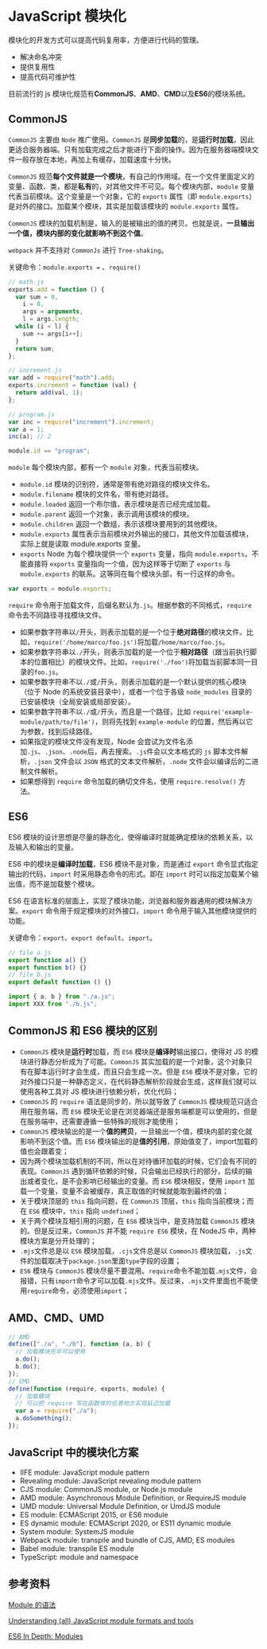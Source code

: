 # JavaScript 模块化

模块化的开发方式可以提高代码复用率，方便进行代码的管理。

- 解决命名冲突
- 提供复用性
- 提高代码可维护性

目前流行的 js 模块化规范有**CommonJS**、**AMD**、**CMD**以及**ES6**的模块系统。

## CommonJS

`CommonJS` 主要由 `Node` 推广使用。`CommonJS` 是**同步加载**的，是**运行时加载**，因此更适合服务器端。只有加载完成之后才能进行下面的操作。因为在服务器端模块文件一般存放在本地，再加上有缓存，加载速度十分快。

`CommonJS` 规范**每个文件就是一个模块**，有自己的作用域。在一个文件里面定义的变量、函数、类，都是**私有**的，对其他文件不可见。每个模块内部，`module` 变量代表当前模块。这个变量是一个对象，它的 `exports` 属性（即 `module.exports`）是对外的接口。加载某个模块，其实是加载该模块的 `module.exports` 属性。

`CommonJS` 模块的加载机制是，输入的是被输出的值的拷贝。也就是说，**一旦输出一个值，模块内部的变化就影响不到这个值**。

`webpack` 并不支持对 `CommonJs` 进行 `Tree-shaking`。

关键命令：`module.exports =` 、`require()`

```js
// math.js
exports.add = function () {
  var sum = 0,
    i = 0,
    args = arguments,
    l = args.length;
  while (i < l) {
    sum += args[i++];
  }
  return sum;
};

// increment.js
var add = require("math").add;
exports.increment = function (val) {
  return add(val, 1);
};

// program.js
var inc = require("increment").increment;
var a = 1;
inc(a); // 2

module.id == "program";
```

`module` 每个模块内部，都有一个 `module` 对象，代表当前模块。

- `module.id` 模块的识别符，通常是带有绝对路径的模块文件名。
- `module.filename` 模块的文件名，带有绝对路径。
- `module.loaded` 返回一个布尔值，表示模块是否已经完成加载。
- `module.parent` 返回一个对象，表示调用该模块的模块。
- `module.children` 返回一个数组，表示该模块要用到的其他模块。
- `module.exports` 属性表示当前模块对外输出的接口，其他文件加载该模块，实际上就是读取 module.exports 变量。
- `exports` Node 为每个模块提供一个 `exports` 变量，指向 `module.exports`。不能直接将 `exports` 变量指向一个值，因为这样等于切断了 `exports` 与 `module.exports` 的联系。这等同在每个模块头部，有一行这样的命令。

```js
var exports = module.exports;
```

`require` 命令用于加载文件，后缀名默认为`.js`。根据参数的不同格式，`require` 命令去不同路径寻找模块文件。

- 如果参数字符串以`/`开头，则表示加载的是一个位于**绝对路径**的模块文件。比如，`require('/home/marco/foo.js')`将加载`/home/marco/foo.js`。
- 如果参数字符串以`./`开头，则表示加载的是一个位于**相对路径**（跟当前执行脚本的位置相比）的模块文件。比如，`require('./foo')`将加载当前脚本同一目录的`foo.js`。
- 如果参数字符串不以`./`或`/`开头，则表示加载的是一个默认提供的核心模块（位于 Node 的系统安装目录中），或者一个位于各级 `node_modules` 目录的已安装模块（全局安装或局部安装）。
- 如果参数字符串不以`./`或`/`开头，而且是一个路径，比如 `require('example-module/path/to/file')`，则将先找到 `example-module` 的位置，然后再以它为参数，找到后续路径。
- 如果指定的模块文件没有发现，Node 会尝试为文件名添加`.js`、`.json`、`.node`后，再去搜索。`.js`件会以文本格式的 `js` 脚本文件解析，`.json` 文件会以 `JSON` 格式的文本文件解析，`.node` 文件会以编译后的二进制文件解析。
- 如果想得到 `require` 命令加载的确切文件名，使用 `require.resolve()` 方法。

## ES6

ES6 模块的设计思想是尽量的静态化，使得编译时就能确定模块的依赖关系，以及输入和输出的变量。

ES6 中的模块是**编译时加载**，ES6 模块不是对象，而是通过 `export` 命令显式指定输出的代码，`import` 时采用静态命令的形式。即在 `import` 时可以指定加载某个输出值，而不是加载整个模块。

ES6 在语言标准的层面上，实现了模块功能，浏览器和服务器通用的模块解决方案。`export` 命令用于规定模块的对外接口，`import` 命令用于输入其他模块提供的功能。

关键命令：`export`、`export default`、`import`。

```js
// file a.js
export function a() {}
export function b() {}
// file b.js
export default function () {}

import { a, b } from "./a.js";
import XXX from "./b.js";
```

## CommonJS 和 ES6 模块的区别

- `CommonJS` 模块是**运行时**加载，而 `ES6` 模块是**编译时**输出接口，使得对 JS 的模块进行静态分析成为了可能。`CommonJS` 其实加载的是一个对象，这个对象只有在脚本运行时才会生成，而且只会生成一次。但是 `ES6` 模块不是对象，它的对外接口只是一种静态定义，在代码静态解析阶段就会生成，这样我们就可以使用各种工具对 JS 模块进行依赖分析，优化代码；
- `CommonJS` 的 `require` 语法是同步的，所以就导致了 `CommonJS` 模块规范只适合用在服务端，而 `ES6` 模块无论是在浏览器端还是服务端都是可以使用的，但是在服务端中，还需要遵循一些特殊的规则才能使用；
- `CommonJS` 模块输出的是一个**值的拷贝**，一旦输出一个值，模块内部的变化就影响不到这个值。而 `ES6` 模块输出的是**值的引用**，原始值变了，import加载的值也会跟着变；
- 因为两个模块加载机制的不同，所以在对待循环加载的时候，它们会有不同的表现。`CommonJS` 遇到循环依赖的时候，只会输出已经执行的部分，后续的输出或者变化，是不会影响已经输出的变量。而 `ES6` 模块相反，使用 `import` 加载一个变量，变量不会被缓存，真正取值的时候就能取到最终的值；
- 关于模块顶层的 `this` 指向问题，在 `CommonJS` 顶层，`this` 指向当前模块；而在 `ES6` 模块中，`this` 指向 `undefined`；
- 关于两个模块互相引用的问题，在 `ES6` 模块当中，是支持加载 `CommonJS` 模块的。但是反过来，`CommonJS` 并不能 `require ES6` 模块，在 NodeJS 中，两种模块方案是分开处理的；
- `.mjs`文件总是以 `ES6` 模块加载，`.cjs`文件总是以 `CommonJS` 模块加载，`.js`文件的加载取决于`package.json`里面`type`字段的设置；
- `ES6` 模块与 `CommonJS` 模块尽量不要混用。`require`命令不能加载`.mjs`文件，会报错，只有`import`命令才可以加载`.mjs`文件。反过来，`.mjs`文件里面也不能使用`require`命令，必须使用`import`；

## AMD、CMD、UMD

```js
// AMD
define(["./a", "./b"], function (a, b) {
  // 加载模块完毕可以使用
  a.do();
  b.do();
});
// CMD
define(function (require, exports, module) {
  // 加载模块
  // 可以把 require 写在函数体的任意地方实现延迟加载
  var a = require("./a");
  a.doSomething();
});
```

## JavaScript 中的模块化方案

- IIFE module: JavaScript module pattern
- Revealing module: JavaScript revealing module pattern
- CJS module: CommonJS module, or Node.js module
- AMD module: Asynchronous Module Definition, or RequireJS module
- UMD module: Universal Module Definition, or UmdJS module
- ES module: ECMAScript 2015, or ES6 module
- ES dynamic module: ECMAScript 2020, or ES11 dynamic module
- System module: SystemJS module
- Webpack module: transpile and bundle of CJS, AMD, ES modules
- Babel module: transpile ES module
- TypeScript: module and namespace

## 参考资料

[Module 的语法](https://es6.ruanyifeng.com/?search=map%28parseInt%29&x=0&y=0#docs/module)

[Understanding (all) JavaScript module formats and tools](https://weblogs.asp.net/dixin/understanding-all-javascript-module-formats-and-tools)

[ES6 In Depth: Modules](https://hacks.mozilla.org/2015/08/es6-in-depth-modules/)
